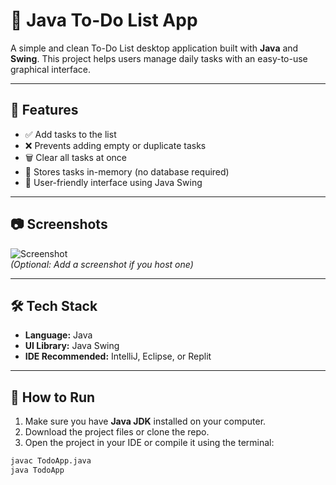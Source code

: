 # 📝 Java To-Do List App

A simple and clean To-Do List desktop application built with **Java** and **Swing**. This project helps users manage daily tasks with an easy-to-use graphical interface.

---

## 📌 Features

- ✅ Add tasks to the list  
- ❌ Prevents adding empty or duplicate tasks  
- 🗑️ Clear all tasks at once  
- 💾 Stores tasks in-memory (no database required)  
- 🎨 User-friendly interface using Java Swing  

---

## 📷 Screenshots

![Screenshot](https://your-screenshot-url.com)  
*(Optional: Add a screenshot if you host one)*

---

## 🛠️ Tech Stack

- **Language:** Java  
- **UI Library:** Java Swing  
- **IDE Recommended:** IntelliJ, Eclipse, or Replit  

---

## 🚀 How to Run

1. Make sure you have **Java JDK** installed on your computer.
2. Download the project files or clone the repo.
3. Open the project in your IDE or compile it using the terminal:

```bash
javac TodoApp.java
java TodoApp
